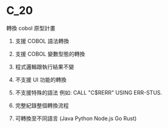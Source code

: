 # C_20
轉換 cobol 原型計畫

1. 支援 COBOL 語法轉換

2. 支援 COBOL 變數型態的轉換

3. 程式邏輯跟執行結果不變

4. 不支援 UI 功能的轉換

5. 不支援特殊的語法 例如: CALL "C$RERR" USING ERR-STUS.

6. 完整紀錄整個轉換流程

7. 可轉換至不同語言 (Java Python Node.js Go Rust)
